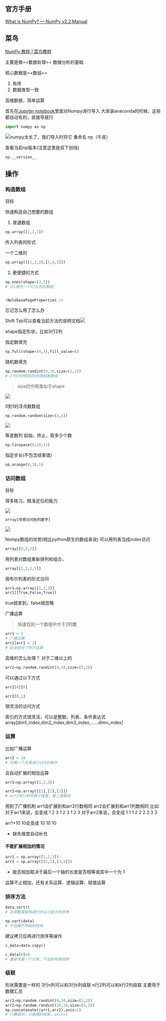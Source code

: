 ## 官方手册

[What is NumPy? — NumPy v2.2 Manual](https://numpy.org/doc/stable/user/whatisnumpy.html)

## 菜鸟

[NumPy 教程 | 菜鸟教程](https://www.runoob.com/numpy/numpy-tutorial.html)

主要是做==数据处理== 数据分析的基础

核心数据是==数组==

1. 有序
2. 数据类型一致

高维数据，简单运算

首先在[Jupyter notebook](https://obsidiannote.netlify.app/%E7%AC%94%E8%AE%B0/%F0%9F%8F%AB%E6%B8%85%E5%8D%8E%E9%A9%AD%E9%A3%8E%E8%AE%A1%E5%88%92/%F0%9F%A7%B1%E5%9F%BA%E7%A1%80%E8%AF%BE%E7%A8%8B/python%E6%9C%80%E5%B0%8F%E5%8F%AF%E7%94%A8%E7%9F%A5%E8%AF%86/Jupyter%20notebook.html)里面对Numpy进行导入 大家装anaconda的时候，这些都自动有的，直接导就行

```python
import numpy as np
```

![](https://obsidiannote.netlify.app/assets/Pasted%20image%2020250601101547.BKb_gtvO.png)numpy太长了，我们导入时将它 重命名 np（牛皮）

查看当前np版本(注意这里是双下划线)

```python
np.__version__
```

## 操作

### 构造数组

目标

快速构造自己想要的数组

1. 普通数组

```python
np.array([1,2,3])
```

传入列表的形式

一个二维的

```python
np.array([[1,2,3],[3,4,5]])
```

2. 更便捷的方式

```python
np.ones(shape=(3,2))
# 以1填充一个3行2列的数组


<NolebasePageProperties />
```

忘记怎么用了怎么办

Shift Tab可以查看当前方法的说明文档![](https://obsidiannote.netlify.app/assets/Pasted%20image%2020250601103648.BBO6lFXZ.png)

shape指定形状，比如3行2列

指定数填充

```python
np.full(shape=(4,3),fill_value=6)
```

随机数填充

```python
np.random.randint(0,10,size=(2,3))
# 2行3列的0到10的随机数数组
```

> size的作用类似于shape

![](https://obsidiannote.netlify.app/assets/Pasted%20image%2020250601104835.DalC8eo1.png)

0到1的浮点数数组

```python
np.random.random(size=(3,4))
```

![](https://obsidiannote.netlify.app/assets/Pasted%20image%2020250601104822.-zPAR61M.png)

等差数列 起始，终止，取多少个数

```python
np.linspace(0,10,11)
```

指定步长(不包含结束值)

```python
np.arange(0,10,1)
```

### 访问数组

目标

得多练习，精准定位的能力

![](https://obsidiannote.netlify.app/assets/Pasted%20image%2020250601110131.BCAYnZXj.png)

```python
array[你想访问到的数字]
```

![](https://obsidiannote.netlify.app/assets/Pasted%20image%2020250601110335.DOPAEPBI.png)

Numpy数组的优势(相比python原生的数组来说) 可以用列表当成index访问

```python
array[[0,1,2]]
```

用列表对数组重新排列和组合，

```python
array[[2,3,1,5]]
```

用布尔列表的形式访问

```python
arr1=np.array([1,2,3])
arr1[[True,False,True]]
```

true就拿到，false就忽略

广播运算

> 快速找到一个数组中大于2的数

```python
arr1 > 2
# 广播运算
arr1[arr1 > 2]
# 此处结合了布尔运算
```

高维的怎么处理？ 对于二维以上的

```python
arr2=np.random.randint(0,10,size=(5,3))
```

可以通过以下方式

```python
arr2[0][0]
```

```python
arr2[0,1]
```

很灵活的访问方式

索引的方式很灵活，可以是整数、列表、条件表达式 array[dim1_index,dim2_index,dim3_index,......dimn_index]

### 运算

比如广播运算

```python
arr2 + 10
# 对每一个元素进行+10的操作
```

会自动扩展的相加运算

```python
arr1=np.array([1,2,3])

arr2=np.array([[1],[2],[3]])
# arr2有行和列两个维度，是二维数组
```

用到了广播机制 arr1会扩展到和arr2行数相同 arr2会扩展到和arr1列数相同 比如对于arr1来说，会变成 1 2 3 1 2 3 1 2 3 对于arr2来说，会变成 1 1 1 2 2 2 3 3 3

arr1+10 10会变成 10 10 10

- 缺失维度自动补充

#### 不能扩展相加的情况

```python
arr1 = np.array([1,2,3])
arr2 = np.array([[1,2],[3,4]])
```

- 能否相加取决于最后一个轴的长度是否相等或其中一个为 1

运算不止相加，还有关系运算、逻辑运算、赋值运算

### 排序方法

```python
data.sort()
# 在原数据结构进行的从小到大的排序
```

```python
np.sort(data)
# 不会破坏原始的结构
```

建议拷贝后再进行排序等操作

```python
c_data=data.copy()
```

```python
c_data[0]=9
# 重新写第一个元素，不会影响原结构
```

### 级联

形状需要是一样的 3行n列可以和3行k列级联 n行2列可以和k行2列级联 主要用于数据汇总

```python
arr1=np.random.randint(0,10,size=(3,2))
arr2=np.random.randint(10,20,size=(3,3))
np.concatenate((arr1,arr2),axis=1)
# 行数相同，只能横向级联，axis=1
```


